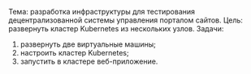 Тема: разработка инфраструктуры для тестирования децентрализованной системы управления порталом сайтов.
Цель: развернуть кластер Kubernetes из нескольких узлов.
Задачи:
  1) развернуть две виртуальные машины;
  2) настроить кластер Kubernetes;
  3) запустить в кластере веб-приложение.
